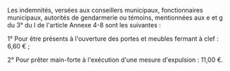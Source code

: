Les indemnités, versées aux conseillers municipaux, fonctionnaires municipaux, autorités de gendarmerie ou témoins, mentionnées aux e et g du 3° du I de l'article Annexe 4-8 sont les suivantes :   

  
1° Pour être présents à l'ouverture des portes et meubles fermant à clef : 6,60 € ;   

  
2° Pour prêter main-forte à l'exécution d'une mesure d'expulsion : 11,00 €.


